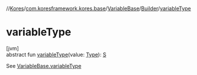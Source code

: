 //[Kores](../../../../index.md)/[com.koresframework.kores.base](../../index.md)/[VariableBase](../index.md)/[Builder](index.md)/[variableType](variable-type.md)

# variableType

[jvm]\
abstract fun [variableType](variable-type.md)(value: [Type](https://docs.oracle.com/javase/8/docs/api/java/lang/reflect/Type.html)): [S](index.md)

See [VariableBase.variableType](../variable-type.md)
